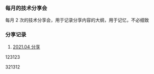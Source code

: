 ### 每月的技术分享会

每月 2 次的技术分享会，用于记录分享内容的大纲，用于记忆，不必细致

### 分享记录

1. [2021.04 分享](./articles/2021.04-1.md)


123123


321312
